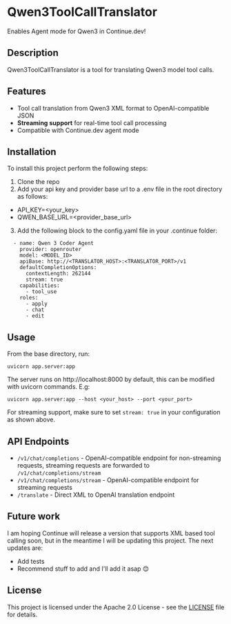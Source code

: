 # Qwen3ToolCallTranslator

Enables Agent mode for Qwen3 in Continue.dev!

## Description
Qwen3ToolCallTranslator is a tool for translating Qwen3 model tool calls.

## Features
- Tool call translation from Qwen3 XML format to OpenAI-compatible JSON
- **Streaming support** for real-time tool call processing
- Compatible with Continue.dev agent mode

## Installation
To install this project perform the following steps:
1. Clone the repo
2. Add your api key and provider base url to a .env file in the root directory as follows:
- API_KEY=<your_key>
- QWEN_BASE_URL=<provider_base_url>
3. Add the following block to the config.yaml file in your .continue folder:
```
  - name: Qwen 3 Coder Agent
    provider: openrouter
    model: <MODEL_ID>
    apiBase: http://<TRANSLATOR_HOST>:<TRANSLATOR_PORT>/v1
    defaultCompletionOptions:
      contextLength: 262144
      stream: true
    capabilities:
      - tool_use
    roles:
      - apply
      - chat
      - edit
```

## Usage
From the base directory, run:
```
uvicorn app.server:app
```
The server runs on http://localhost:8000 by default, this can be modified with uvicorn commands. E.g:
```
uvicorn app.server:app --host <your_host> --port <your_port>
```

For streaming support, make sure to set `stream: true` in your configuration as shown above.

## API Endpoints
- `/v1/chat/completions` - OpenAI-compatible endpoint for non-streaming requests, streaming requests are forwarded to `/v1/chat/completions/stream`
- `/v1/chat/completions/stream` - OpenAI-compatible endpoint for streaming requests
- `/translate` - Direct XML to OpenAI translation endpoint

## Future work
I am hoping Continue will release a version that supports XML based tool calling soon, but in the meantime I will be updating this project. The next updates are:
- Add tests
- Recommend stuff to add and I'll add it asap 😊

## License
This project is licensed under the Apache 2.0 License - see the [LICENSE](LICENSE) file for details.

